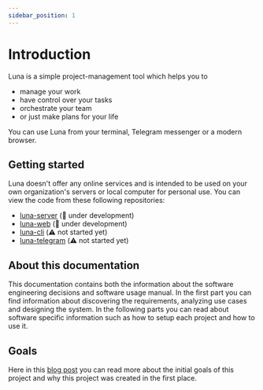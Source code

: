 ```yaml
---
sidebar_position: 1
---
```


# Introduction

Luna is a simple project-management tool which helps you to

- manage your work
- have control over your tasks
- orchestrate your team
- or just make plans for your life

You can use Luna from your terminal, Telegram messenger or a modern browser.

## Getting started

Luna doesn't offer any online services and is intended to be used on your own organization's servers or local computer for personal use. You can view the code from these following repositories:

- [luna-server](#getting-started) (🚧 under development)
- [luna-web](#getting-started) (🚧 under development)
- [luna-cli](#getting-started) (⚠️ not started yet)
- [luna-telegram](#getting-started) (⚠️ not started yet)

## About this documentation

This documentation contains both the information about the software engineering decisions and software usage manual. In the first part you can find information about discovering the requirements, analyzing use cases and designing the system. In the following parts you can read about software specific information such as how to setup each project and how to use it.

## Goals

Here in this [blog post](../blog/why-luna-was-created) you can read more about the initial goals of this project and why this project was created in the first place.

